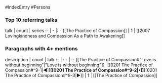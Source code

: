 #IndexEntry #Persons

### Top 10 referring talks
talk | count | series
:- | - |: -
[[The Practice of Compassion]] | 1 | [[2007 Lovingkindness and Compassion As a Path to Awakening]]

### Paragraphs with 4+ mentions
description | count | talk
:- | : - | :-
[[The Practice of Compassion#"Love is without beginning"\|"Love is without beginning"]] &nbsp;&nbsp;[[0201 The Practice of Compassion#^9-1\|◀]]**[[0201 The Practice of Compassion#^9-2\|•]]**[[0201 The Practice of Compassion#^9-3\|▶]] | 1 | [[The Practice of Compassion]]

